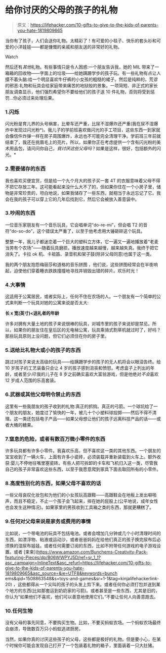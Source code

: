 # 给你讨厌的父母的孩子的礼物

> 原文：<https://lifehacker.com/10-gifts-to-give-to-the-kids-of-parents-you-hate-1819809665>

当你有了孩子，人们会送你礼物。太精彩了！有可爱的小毯子、快乐的套头衫和可爱的小洋娃娃——都是慷慨的亲戚和朋友送的非常好的礼物。

Watch

然后还有*其他*礼物。有些事情只是令人困惑:一个朋友告诉我，她的 MIL 带来了一箱箱的回收物——字面上的垃圾——给她蹒跚学步的孩子玩。有一些礼物有点让人摸不着头脑:给一个明显喜欢牛仔裤的小女孩的粗糙的裙子。然后是纯粹的，荒谬的邪恶:礼物和玩具会给家庭带来痛苦的地狱般的景象。一项简短、非正式的家长朋友调查显示，他们强烈希望你不要给他们的孩子送 10 件礼物，否则将受到惩罚...你必须过来处理后果。

### 1.闪烁

闪光粉是育儿界的头号祸害，比晕车还严重，比尿不湿爆炸还严重(我在尿不湿爆炸中发现过闪光粉*)。我儿子的学前班喜欢做闪光的手工项目，这些东西一到家就会像信件炸弹一样在房子周围爆炸，永远也不可能完全清理干净。学前班三年前就结束了，我还在挑眉毛上的亮片。所以，如果你正在考虑提供一个含有闪光粉的美术用品包，请问问你自己，*我讨厌这些父母吗*？如果是这样，很好，包括额外的闪光。*

### 2.需要储存的东西

我也喜欢买便宜货，但是给一个九个月大的孩子买一套 4T 的衣服意味着父母不得不把它存放三年。这可能看起来没什么大不了的，但如果你住在一个小房子里，储物是非常珍贵的，坦白地说，如果我储存了一些东西，就相当于永远忘记了它。我会在我的孩子可以穿上它的几年后找到它，然后它会被放入善意袋中。

### 3.吵闹的东西

一位音乐家朋友有一个音乐玩具，它会唱单词“do-re-mi”，但会唱 T2 的音符“do-so-do”，这个错误太严重了，以至于他考虑用大锤砸碎这个玩具。

整整一年，我儿子都迷恋着一个巨大的塑料立方体，它一遍又一遍地播放着“老麦当劳有个农场”——随着玩具磨损，播放速度越来越慢，越来越失真。我终于把它消失了。卡拉 ok 机、卡祖笛、录音机和架子鼓(除非父母同意)也属于这一类。

我的两个朋友抱怨梅丽莎和道格的音乐拼图 ，他们说，这些拼图经常会在半夜响起，迫使他们穿着睡衣跌跌撞撞地寻找并销毁出错的碎片。欢乐时光！

### 4.大事情

这适用于公寓居民，或者实际上，任何不住在农场的人。一个朋友有一个简单的公式来判断一个玩具对她的公寓来说是否太大:

**长 x 宽(英寸)<送礼者的年龄**

许多对拥有大量土地的孩子来说很棒的玩具，对城市里的孩子来说却是禁忌。所以，如果你的朋友住在皇后区的无电梯公寓，玩具乘骑式割草机就过时了，好吗？那些玩具原则上没问题，但它们必须住在你的房子里。

### 5.送给比礼物大或小的孩子的东西

跳过对孩子来说太高级的玩具——给蹒跚学步的孩子的无人机将会以眼泪告终。给 10 岁孩子的工艺装备只会让 4 岁的孩子感到沮丧和愤怒。考虑盒子上列出的年龄，或者至少*问*:我的儿子在 8 岁之前确实喜欢大富翁游戏，但是他绝对*不会*喜欢 12 岁成人范围的乐高套装。

### 6.武器或其他父母明令禁止的东西

这里有一些我朋友的孩子收到的礼物:真正的抓钩。真正的弓箭。一个球坑给了一个朋友的朋友，她度过了愉快的一年，被几十个小塑料球投掷——然后不得不清理。这一类还包括电子产品——如果父母想让他们的孩子远离科技产品的话——或者大桶的糖果。

### 7.窒息的危险，或者有数百万微小零件的东西

许多玩具都有许多小零件。我喜欢乐高，但不喜欢这一类的其他东西。一个朋友的宝宝收到了一辆火车，上面有许多小瓷砖，必须装载并重新装载到火车上。额外收获:婴儿不停地往嘴里塞瓷砖。有些人把可拆卸的卡车和飞机归入这一类，尽管我自己的孩子非常喜欢这些东西，以至于我愿意爬到家具下面去取回所有的小零件。

### 8.高度性别化的东西，如果父母不喜欢的话

一些父母哀叹化妆包和为他们的小女孩玩高跟鞋——高跟鞋会在地板上发出噼啪声，而且不稳定，不止一个孩子会飞起来，摔在她的屁股上(公平地说，成年女性也会发生这种情况)。如果家里的男孩收到工具箱之类的东西，那就更糟糕了。

### 9.任何对父母来说是家务或费用的事情

比如说，一个带电池的玩具不包括电池。或者会增加几分钟或几个小时清理时间的东西，如漂浮物、粘液或运动沙，或者爸爸妈妈在给他们真正的孩子换完尿布后必须换的湿尿布娃娃。或者任何需要订阅的东西，比如不附带任何游戏的电子游戏设置。或者 [束束](https://www.amazon.com/Bunchems-Creativity-Pack-featuring-Pieces/dp/B06WWPYJ5D/ref=sr_1_1?asc_campaign=InlineText&asc_refurl=https://lifehacker.com/10-gifts-to-give-to-the-kids-of-parents-you-hate-1819809665&asc_source=&ie=UTF8&keywords=bunch ems&qid=1508863548&s=toys-and-games&sr=1-1&tag=kinjalifehackerlink-20) ，这些都得从一个尖叫的孩子的头发上剪下来。或者任何你必须打包并送到某个地方的东西(比如那套运到奶奶家的弓箭)。或者甚至是一些东西，尤其是旧的，你认为“如果他们不喜欢，他们可以善意地使用它们。”不要让任何人向善意跑去。

### 10.任何生物

没有父母的事先同意，不要购买生物。比如，不要买蚂蚁农场。一个蚂蚁农场最终会崩溃，导致数百万只小蚂蚁逃进厨房。

当然，如果你真的讨厌这些孩子的父母，这些都是极好的礼物。但是要小心，在某个时候你可能会发现自己打开了一个包装着礼物的箱子，里面装着一只大肚猪。